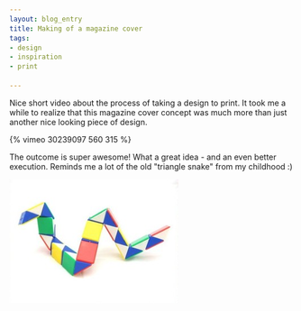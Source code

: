 ```yaml
---
layout: blog_entry
title: Making of a magazine cover 
tags:
- design
- inspiration
- print

---
```


Nice short video about the process of taking a design to print. It took me a while to realize that this magazine cover concept was much more than just another nice looking piece of design.

<p class="illustration">{% vimeo 30239097 560 315 %}</p>

The outcome is super awesome! What a great idea - and an even better execution. Reminds me a lot of the old "triangle snake" from my childhood :)

<img src="/images/blog-images/2013-06-01_triangle_snake.jpg" alt="Triangle snake" />